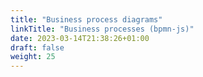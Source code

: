 ```yaml
---
title: "Business process diagrams"
linkTitle: "Business processes (bpmn-js)"
date: 2023-03-14T21:38:26+01:00
draft: false
weight: 25
---
```


